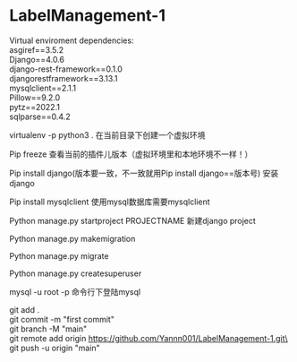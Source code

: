 # LabelManagement-1


Virtual enviroment dependencies:\
asgiref==3.5.2\
Django==4.0.6\
django-rest-framework==0.1.0\
djangorestframework==3.13.1\
mysqlclient==2.1.1\
Pillow==9.2.0\
pytz==2022.1\
sqlparse==0.4.2


virtualenv -p python3 .
在当前目录下创建一个虚拟环境

Pip freeze 
查看当前的插件儿版本（虚拟环境里和本地环境不一样！）

Pip install django(版本要一致，不一致就用Pip install django==版本号)
安装django

Pip install mysqlclient
使用mysql数据库需要mysqlclient

Python manage.py startproject PROJECTNAME 
新建django project

Python manage.py makemigration

Python manage.py migrate


Python manage.py createsuperuser

mysql -u root -p 
命令行下登陆mysql


git add . \
git commit -m "first commit"\
git branch -M "main"   \
git remote add origin https://github.com/Yannn001/LabelManagement-1.git\
git push -u origin "main"
